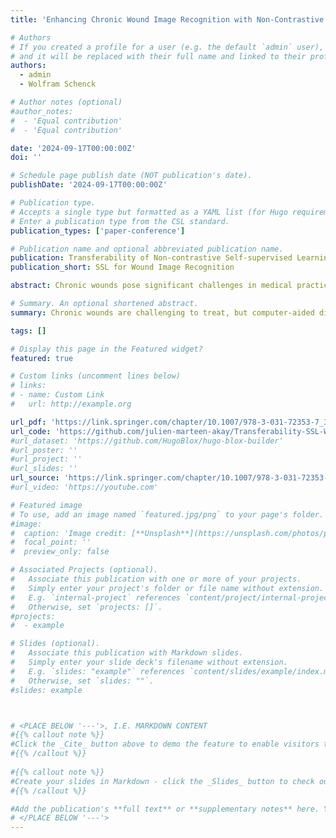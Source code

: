 ```yaml
---
title: 'Enhancing Chronic Wound Image Recognition with Non-Contrastive Self-Supervised Learning'

# Authors
# If you created a profile for a user (e.g. the default `admin` user), write the username (folder name) here
# and it will be replaced with their full name and linked to their profile.
authors:
  - admin
  - Wolfram Schenck

# Author notes (optional)
#author_notes:
#  - 'Equal contribution'
#  - 'Equal contribution'

date: '2024-09-17T00:00:00Z'
doi: ''

# Schedule page publish date (NOT publication's date).
publishDate: '2024-09-17T00:00:00Z'

# Publication type.
# Accepts a single type but formatted as a YAML list (for Hugo requirements).
# Enter a publication type from the CSL standard.
publication_types: ['paper-conference']

# Publication name and optional abbreviated publication name.
publication: Transferability of Non-contrastive Self-supervised Learning to Chronic Wound Image Recognition
publication_short: SSL for Wound Image Recognition

abstract: Chronic wounds pose significant challenges in medical practice, necessitating effective treatment approaches and reduced burden on healthcare staff. Computer-aided diagnosis (CAD) systems offer promising solutions to enhance treatment outcomes. However, the effective processing of wound images remains a challenge. Deep learning models, particularly convolutional neural networks (CNNs), have demonstrated proficiency in this task, typically relying on extensive labeled data for optimal generalization. Given the limited availability of medical images, a common approach involves pretraining models on data-rich tasks to transfer that knowledge as a prior to the main task, compensating for the lack of labeled wound images. In this study, we investigate the transferability of CNNs pretrained with non-contrastive self-supervised learning (SSL) to enhance generalization in chronic wound image recognition. Our findings indicate that leveraging non-contrastive SSL methods in conjunction with ConvNeXt models yields superior performance compared to other work's multimodal models that additionally benefit from affected body part location data. Furthermore, analysis using Grad-CAM reveals that ConvNeXt models pretrained with VICRegL exhibit improved focus on relevant wound properties compared to the conventional approach of ResNet-50 models pretrained with ImageNet classification. These results underscore the crucial role of the appropriate combination of pretraining method and model architecture in effectively addressing limited wound data settings. Among the various approaches explored, ConvNeXt-XL pretrained by VICRegL emerges as a reliable and stable method. This study makes a novel contribution by demonstrating the effectiveness of latest non-contrastive SSL-based transfer learning in advancing the field of chronic wound image recognition.

# Summary. An optional shortened abstract.
summary: Chronic wounds are challenging to treat, but computer-aided diagnosis systems using deep learning models can help. This study shows that ConvNeXt models pretrained with non-contrastive self-supervised learning (SSL) outperform other models in recognizing chronic wound images. ConvNeXt-XL pretrained with VICRegL provides superior performance and better focus on wound features compared to conventional methods, demonstrating the benefits of modern SSL techniques in improving wound image analysis.

tags: []

# Display this page in the Featured widget?
featured: true

# Custom links (uncomment lines below)
# links:
# - name: Custom Link
#   url: http://example.org

url_pdf: 'https://link.springer.com/chapter/10.1007/978-3-031-72353-7_31#citeas'
url_code: 'https://github.com/julien-marteen-akay/Transferability-SSL-Wound-Recognition'
#url_dataset: 'https://github.com/HugoBlox/hugo-blox-builder'
#url_poster: ''
#url_project: ''
#url_slides: ''
url_source: 'https://link.springer.com/chapter/10.1007/978-3-031-72353-7_31#citeas'
#url_video: 'https://youtube.com'

# Featured image
# To use, add an image named `featured.jpg/png` to your page's folder.
#image:
#  caption: 'Image credit: [**Unsplash**](https://unsplash.com/photos/pLCdAaMFLTE)'
#  focal_point: ''
#  preview_only: false

# Associated Projects (optional).
#   Associate this publication with one or more of your projects.
#   Simply enter your project's folder or file name without extension.
#   E.g. `internal-project` references `content/project/internal-project/index.md`.
#   Otherwise, set `projects: []`.
#projects:
#  - example

# Slides (optional).
#   Associate this publication with Markdown slides.
#   Simply enter your slide deck's filename without extension.
#   E.g. `slides: "example"` references `content/slides/example/index.md`.
#   Otherwise, set `slides: ""`.
#slides: example



# <PLACE BELOW '---'>, I.E. MARKDOWN CONTENT
#{{% callout note %}}
#Click the _Cite_ button above to demo the feature to enable visitors to import publication metadata into their reference management software.
#{{% /callout %}}
 
#{{% callout note %}}
#Create your slides in Markdown - click the _Slides_ button to check out the example.
#{{% /callout %}}

#Add the publication's **full text** or **supplementary notes** here. You can use rich formatting such as including [code, math, and images](https://docs.hugoblox.com/content/writing-markdown-latex/).
# </PLACE BELOW '---'>
---
```

